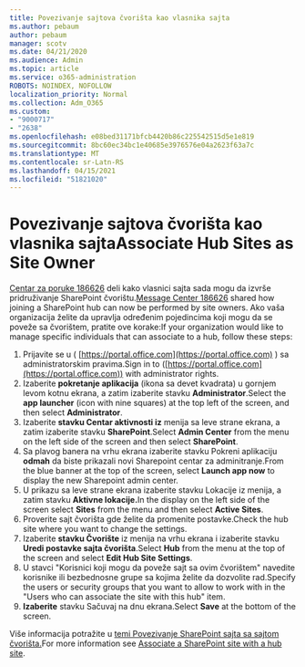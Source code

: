 ```yaml
---
title: Povezivanje sajtova čvorišta kao vlasnika sajta
ms.author: pebaum
author: pebaum
manager: scotv
ms.date: 04/21/2020
ms.audience: Admin
ms.topic: article
ms.service: o365-administration
ROBOTS: NOINDEX, NOFOLLOW
localization_priority: Normal
ms.collection: Adm_O365
ms.custom:
- "9000717"
- "2638"
ms.openlocfilehash: e08bed31171bfcb4420b86c225542515d5e1e819
ms.sourcegitcommit: 8bc60ec34bc1e40685e3976576e04a2623f63a7c
ms.translationtype: MT
ms.contentlocale: sr-Latn-RS
ms.lasthandoff: 04/15/2021
ms.locfileid: "51821020"
---
```

# <a name="associate-hub-sites-as-site-owner"></a><span data-ttu-id="28276-102">Povezivanje sajtova čvorišta kao vlasnika sajta</span><span class="sxs-lookup"><span data-stu-id="28276-102">Associate Hub Sites as Site Owner</span></span>

<span data-ttu-id="28276-103">[Centar za poruke 186626](https://admin.microsoft.com/Adminportal/Home?source=applauncher#/MessageCenter?id=MC186626) deli kako vlasnici sajta sada mogu da izvrše pridruživanje SharePoint čvorištu.</span><span class="sxs-lookup"><span data-stu-id="28276-103">[Message Center 186626](https://admin.microsoft.com/Adminportal/Home?source=applauncher#/MessageCenter?id=MC186626) shared how joining a SharePoint hub can now be performed by site owners.</span></span> <span data-ttu-id="28276-104">Ako vaša organizacija želite da upravlja određenim pojedincima koji mogu da se poveže sa čvorištem, pratite ove korake:</span><span class="sxs-lookup"><span data-stu-id="28276-104">If your organization would like to manage specific individuals that can associate to a hub, follow these steps:</span></span> 

1. <span data-ttu-id="28276-105">Prijavite se u ( [https://portal.office.com](https://portal.office.com) ) sa administratorskim pravima.</span><span class="sxs-lookup"><span data-stu-id="28276-105">Sign in to ([https://portal.office.com](https://portal.office.com)) with administrator rights.</span></span>
2. <span data-ttu-id="28276-106">Izaberite **pokretanje aplikacija** (ikona sa devet kvadrata) u gornjem levom kotnu ekrana, a zatim izaberite stavku **Administrator**.</span><span class="sxs-lookup"><span data-stu-id="28276-106">Select the **app launcher** (icon with nine squares) at the top left of the screen, and then select **Administrator**.</span></span>
3. <span data-ttu-id="28276-107">Izaberite **stavku Centar aktivnosti iz** menija sa leve strane ekrana, a zatim izaberite stavku **SharePoint**.</span><span class="sxs-lookup"><span data-stu-id="28276-107">Select **Admin Center** from the menu on the left side of the screen and then select **SharePoint**.</span></span>
4. <span data-ttu-id="28276-108">Sa plavog banera na vrhu ekrana izaberite stavku Pokreni aplikaciju **odmah** da biste prikazali novi Sharepoint centar za adminitranje.</span><span class="sxs-lookup"><span data-stu-id="28276-108">From the blue banner at the top of the screen, select **Launch app now** to display the new Sharepoint admin center.</span></span>
5. <span data-ttu-id="28276-109">U prikazu sa leve strane  ekrana izaberite stavku Lokacije iz menija, a zatim stavku **Aktivne lokacije.**</span><span class="sxs-lookup"><span data-stu-id="28276-109">In the display on the left side of the screen select **Sites** from the menu and then select **Active Sites**.</span></span>
6. <span data-ttu-id="28276-110">Proverite sajt čvorišta gde želite da promenite postavke.</span><span class="sxs-lookup"><span data-stu-id="28276-110">Check the hub site where you want to change the settings.</span></span>
7. <span data-ttu-id="28276-111">Izaberite **stavku Čvorište** iz menija na vrhu ekrana i izaberite stavku **Uredi postavke sajta čvorišta**.</span><span class="sxs-lookup"><span data-stu-id="28276-111">Select **Hub** from the menu at the top of the screen and select **Edit Hub Site Settings**.</span></span>
8. <span data-ttu-id="28276-112">U stavci "Korisnici koji mogu da poveže sajt sa ovim čvorištem" navedite korisnike ili bezbednosne grupe sa kojima želite da dozvolite rad.</span><span class="sxs-lookup"><span data-stu-id="28276-112">Specify the users or security groups that you want to allow to work with in the "Users who can associate the site with this hub" item.</span></span>
9. <span data-ttu-id="28276-113">**Izaberite** stavku Sačuvaj na dnu ekrana.</span><span class="sxs-lookup"><span data-stu-id="28276-113">Select **Save** at the bottom of the screen.</span></span>

<span data-ttu-id="28276-114">Više informacija potražite u [temi Povezivanje SharePoint sajta sa sajtom čvorišta.](https://support.office.com/article/associate-a-sharepoint-site-with-a-hub-site-ae0009fd-af04-4d3d-917d-88edb43efc05)</span><span class="sxs-lookup"><span data-stu-id="28276-114">For more information see [Associate a SharePoint site with a hub site](https://support.office.com/article/associate-a-sharepoint-site-with-a-hub-site-ae0009fd-af04-4d3d-917d-88edb43efc05).</span></span> 